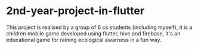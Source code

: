 # 2nd-year-project-in-flutter
This project is realised by a group of 6 cs students (including myself), it is a children mobile game developed using flutter, hive and firebase, it's an educational game for raining ecological awarness in a fun way.
